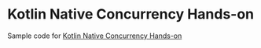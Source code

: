 # Kotlin Native Concurrency Hands-on

Sample code for [Kotlin Native Concurrency Hands-on](https://github.com/kotlin-hands-on/hands-on)
